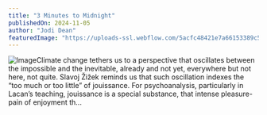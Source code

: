 ```yaml
---
title: "3 Minutes to Midnight"
publishedOn: 2024-11-05
author: "Jodi Dean"
featuredImage: "https://uploads-ssl.webflow.com/5acfc48421e7a66153389c5f/5f18a45126346c0ab4c9228c_Minutes_Midnight.png"
---
```


![Image](https://uploads-ssl.webflow.com/5acfc48421e7a66153389c5f/5f18a45126346c0ab4c9228c_Minutes_Midnight.png)Climate change tethers us to a perspective that oscillates between the impossible and the inevitable, already and not yet, everywhere but not here, not quite. Slavoj Žižek reminds us that such oscillation indexes the “too much or too little” of jouissance. For psychoanalysis, particularly in Lacan’s teaching, jouissance is a special substance, that intense pleasure-pain of enjoyment th...
